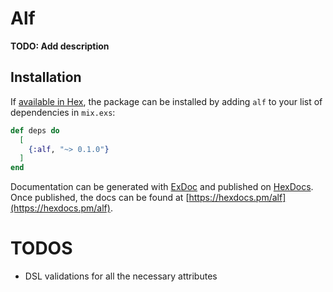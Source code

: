 # Alf

**TODO: Add description**

## Installation

If [available in Hex](https://hex.pm/docs/publish), the package can be installed
by adding `alf` to your list of dependencies in `mix.exs`:

```elixir
def deps do
  [
    {:alf, "~> 0.1.0"}
  ]
end
```

Documentation can be generated with [ExDoc](https://github.com/elixir-lang/ex_doc)
and published on [HexDocs](https://hexdocs.pm). Once published, the docs can
be found at [https://hexdocs.pm/alf](https://hexdocs.pm/alf).


# TODOS
- DSL validations for all the necessary attributes
